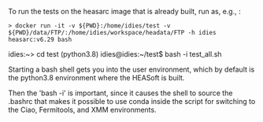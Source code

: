 
To run the tests on the heasarc image that is already built, run as, e.g., :

    > docker run -it -v ${PWD}:/home/idies/test -v ${PWD}/data/FTP/:/home/idies/workspace/headata/FTP -h idies heasarc:v6.29 bash 

   idies:~> cd test
   (python3.8) idies@idies:~/test$  bash -i test_all.sh

Starting a bash shell gets you into the user environment, which by default
is the python3.8 environment where the HEASoft is built. 

Then the 'bash -i' is important, since it causes the shell to source the 
.bashrc that makes it possible to use conda inside the script for switching
to the Ciao, Fermitools, and XMM environments.  

